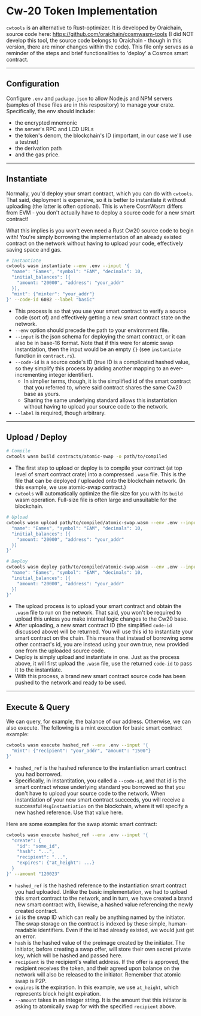# Cw-20 Token Implementation

`cwtools` is an alternative to Rust-optimizer. It is developed by Oraichain, source code here:
https://github.com/oraichain/cosmwasm-tools (I did NOT develop this tool, the source code belongs to Oraichain - though in this
version, there are minor changes within the code). This file only serves as a reminder of the steps and brief functionalities
to 'deploy' a Cosmos smart contract.

----------------
## Configuration

Configure `.env` and `package.json` to allow Node.js and NPM servers (samples of these files are in this respository) to manage
your crate. Specifically, the env should include:
  * the encrypted mnemonic
  * the server's RPC and LCD URLs
  * the token's denom, the blockchain's ID (important, in our case we'll use a testnet)
  * the derivation path
  * and the gas price.

----------------
## Instantiate
Normally, you'd deploy your smart contract, which you can do with `cwtools`. That said, deployment is expensive, so it is better
to instantiate it without uploading (the latter is often optional). This is where CosmWasm differs from EVM - you don't actually 
have to deploy a source code for a new smart contract!<br>

What this implies is you won't even need a Rust Cw20 source code to begin with! You're simply borrowing the implementation of an
already existed contract on the network without having to upload your code, effectively saving space and gas.

  ```bash
  # Instantiate
  cwtools wasm instantiate --env .env --input '{
    "name": "Eames", "symbol": "EAM", "decimals": 10, 
    "initial_balances": [{
      "amount: "20000", "address": "your_addr"
    }], 
    "mint": {"minter": "your_addr"}
  }' --code-id 6082 --label "basic"
  ```
  * This process is so that you use your smart contract to verify a source code (sort of) and effectively getting a new smart
    contract state on the network.
  * `--env` option should precede the path to your environment file.
  * `--input` is the json schema for deploying the smart contract, or it can also be in base-16 format. Note that if this were
    for atomic swap instantiation, then the input would be an empty `{}` (see `instantiate` function in `contract.rs`).
  * `--code-id` is a source code's ID (true ID is a complicated hashed value, so they simplify this process by adding another
    mapping to an ever-incrementing integer identifier).
    * In simplier terms, though, it is the simplified id of the smart contract that you referred to, where said contract shares
      the same Cw20 base as yours.
    * Sharing the same underlying standard allows this instantiation without having to upload your source code to the network.
  * `--label` is required, though arbitrary.

----------------
## Upload / Deploy
  ```bash
  # Compile
  cwtools wasm build contracts/atomic-swap -o path/to/compiled
  ```
  * The first step to upload or deploy is to compile your contract (at top level of smart contract crate) into a compressed
    `.wasm` file. This is the file that can be deployed / uploaded onto the blockchain network. (In this example, we use
    atomic-swap contract.)
  * `cwtools` will automatically optimize the file size for you with its `build` wasm operation. Full-size file is often large
    and unsuitable for the blockchain.

  ```bash
  # Upload
  cwtools wasm upload path/to/compiled/atomic-swap.wasm --env .env --input '{
    "name": "Eames", "symbol": "EAM", "decimals": 10, 
    "initial_balances": [{
      "amount: "20000", "address": "your_addr"
    }]
  }'

  # Deploy
  cwtools wasm deploy path/to/compiled/atomic-swap.wasm --env .env --input '{
    "name": "Eames", "symbol": "EAM", "decimals": 10, 
    "initial_balances": [{
      "amount: "20000", "address": "your_addr"
    }]
  }'
  ```

  * The upload process is to upload your smart contract and obtain the `.wasm` file to run on the network. That said, you won't
    be required to upload this unless you make internal logic changes to the Cw20 base.
  * After uploading, a new smart contract ID (the simplified `code-id` discussed above) will be returned. You will use this id
    to instantiate your smart contract on the chain. This means that instead of borrowing some other contract's id, you are
    instead using your own true, new provided one from the uploaded source code.
  * Deploy is simply upload and instantiate in one. Just as the process above, it will first upload the `.wasm` file, use the
    returned `code-id` to pass it to the instantiate.
  * With this process, a brand new smart contract source code has been pushed to the network and ready to be used.

----------------
## Execute & Query
We can query, for example, the balance of our address. Otherwise, we can also execute. The following is a mint execution 
for basic smart contract example:
  ```bash
  cwtools wasm execute hashed_ref --env .env --input '{
    "mint": {"recipient": "your_addr", "amount": "1500"}
  }'
  ```
  * `hashed_ref` is the hashed reference to the instantiation smart contract you had borrowed.
  * Specifically, in instantitation, you called a `--code-id`, and that id is the smart contract whose underlying standard you
    borrowed so that you don't have to upload your source code to the network. When instantiation of your new smart contract
    succeeds, you will receive a successful `MsgInstantiation` on the blockchain, where it will specify a new hashed reference.
    Use that value here.

Here are some examples for the swap atomic smart contract:
  ```bash
  cwtools wasm execute hashed_ref --env .env --input '{
    "create": {
      "id": "some_id", 
      "hash": "...", 
      "recipient": "...", 
      "expires": {"at_height": ...}
    }
  }' --amount "120023"
  ```
  * `hashed_ref` is the hashed reference to the instantiation smart contract you had uploaded. Unlike the basic implementation,
    we had to upload this smart contract to the network, and in turn, we have created a brand new smart contract with, likewise,
    a hashed value referencing the newly created contract.
  * `id` is the swap ID which can really be anything named by the initiator. The swap storage on the contract is indexed by these
    simple, human-readable identifiers. Even if the id had already existed, we would just get an error.
  * `hash` is the hashed value of the preimage created by the initiator. The initiator, before creating a swap offer, will store
    their own secret private key, which will be hashed and passed here.
  * `recipient` is the recipient's wallet address. If the offer is approved, the recipient receives the token, and their agreed 
    upon balance on the network will also be released to the initiator. Remember that atomic swap is P2P.
  * `expires` is the expiration. In this example, we use `at_height`, which represents block height expiration.
  * `--amount` takes in an integer string. It is the amount that this initiator is asking to atomically swap
    for with the specified `recipient` above.